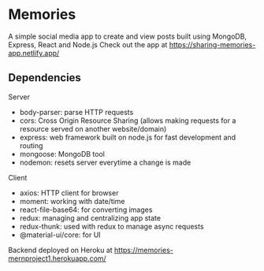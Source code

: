 # Memories
A simple social media app to create and view posts built using MongoDB, Express, React and Node.js 
Check out the app at https://sharing-memories-app.netlify.app/

## Dependencies
Server
- body-parser: parse HTTP requests
- cors: Cross Origin Resource Sharing (allows making requests for a resource served on another website/domain)
- express: web framework built on node.js for fast development and routing 
- mongoose: MongoDB tool
- nodemon: resets server everytime a change is made

Client
- axios: HTTP client for browser
- moment: working with date/time
- react-file-base64: for converting images
- redux: managing and centralizing app state
- redux-thunk: used with redux to manage async requests
- @material-ui/core: for UI


Backend deployed on Heroku at https://memories-mernproject1.herokuapp.com/
